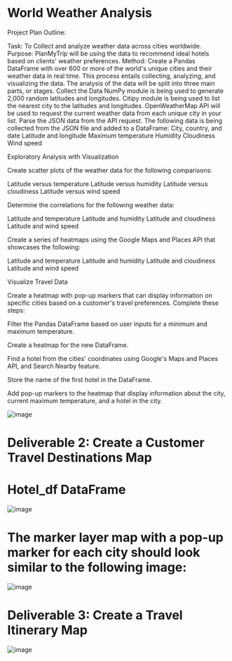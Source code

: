 # World Weather Analysis

Project Plan Outline:

Task: To Collect and analyze weather data across cities worldwide.
Purpose: PlanMyTrip will be using the data to recommend ideal hotels based on clients' weather preferences.
Method: Create a Pandas DataFrame with over 600 or more of the world's unique cities and their weather data in real time. This process entails collecting, analyzing, and visualizing the data. The analysis of the data will be split into three main parts, or stages.
Collect the Data
NumPy module is being used to generate 2,000 random latitudes and longitudes.
Citipy module is being used to list the nearest city to the latitudes and longitudes.
OpenWeatherMap API will be used to request the current weather data from each unique city in your list.
Parse the JSON data from the API request.
The following data is being collected from the JSON file and added to a DataFrame:
City, country, and date
Latitude and longitude
Maximum temperature
Humidity
Cloudiness
Wind speed

Exploratory Analysis with Visualization

Create scatter plots of the weather data for the following comparisons:

Latitude versus temperature
Latitude versus humidity
Latitude versus cloudiness
Latitude versus wind speed

Determine the correlations for the following weather data:

Latitude and temperature
Latitude and humidity
Latitude and cloudiness
Latitude and wind speed

Create a series of heatmaps using the Google Maps and Places API that showcases the following:

Latitude and temperature
Latitude and humidity
Latitude and cloudiness
Latitude and wind speed

Visualize Travel Data

Create a heatmap with pop-up markers that can display information on specific cities based on a customer's travel preferences. Complete these steps:

Filter the Pandas DataFrame based on user inputs for a minimum and maximum temperature.

Create a heatmap for the new DataFrame.

Find a hotel from the cities' coordinates using Google's Maps and Places API, and Search Nearby feature.

Store the name of the first hotel in the DataFrame.

Add pop-up markers to the heatmap that display information about the city, current maximum temperature, and a hotel in the city.

![image](https://user-images.githubusercontent.com/89113627/137672041-029a4003-6c97-4306-8bd0-e1e2dc362171.png)

# Deliverable 2: Create a Customer Travel Destinations Map

# Hotel_df DataFrame

![image](https://user-images.githubusercontent.com/89113627/137673123-92b60974-95a7-482a-b16e-d42d78c43373.png)

# The marker layer map with a pop-up marker for each city should look similar to the following image:

![image](https://user-images.githubusercontent.com/89113627/137672424-fa2640a2-d696-4d7e-9af4-b8160a1bcc1c.png)

# Deliverable 3: Create a Travel Itinerary Map

![image](https://user-images.githubusercontent.com/89113627/137674357-46861e6d-c47a-4817-931b-d0eac16d8749.png)


